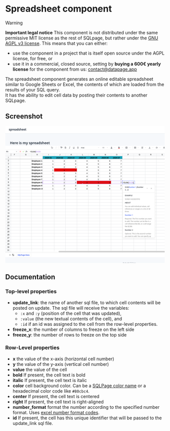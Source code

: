 # Spreadsheet component

> [!WARNING]
> **Important legal notice** This component is not distributed under the same permissive MIT license as the rest of SQLpage, but rather under the [GNU AGPL v3 license](./LICENSE).
> This means that you can either:
> - use the component in a project that is itself open source under the AGPL license, for free, or
> - use it in a commercial, closed source, setting by **buying a 600€ yearly license** for the component from us: contact@datapage.app

The spreadsheet component generates an online editable spreadsheet similar to Google Sheets or Excel, the contents of which are loaded from the results of your SQL query.  
It has the ability to edit cell data by posting their contents to another SQLpage.

## Screenshot

![screenshot](docs/screenshot.png)
## Documentation
### Top-level properties

- **update\_link**:  the name of another sql file, to which cell contents will be posted on update. The sql file will receive the variables:
  - `:x` and `:y` (position of the cell that was updated),
  - `:value` (the new textual contents of the cell), and
  - `:id` if an id was assigned to the cell from the row-level properties.
- **freeze\_x**: the number of columns to freeze on the left side
- **freeze\_y**: the number of rows to freeze on the top side

### Row-Level properties

- **x** the value of the x-axis (horizontal cell number)
- **y** the value of the y-axis (vertical cell number)
- **value** the value of the cell
- **bold** If present, the cell text is bold
- **italic** If present, the cell text is italic
- **color** cell background color. Can be a [SQLPage color name](https://sql.datapage.app/colors.sql) or a hexadecimal color code like `#80cbc4`.
- **center** If present, the cell text is centered
- **right** If present, the cell text is right-aligned
- **number\_format** format the number according to the specified number format. Uses [excel number format codes](https://support.microsoft.com/en-us/office/number-format-codes-5026bbd6-04bc-48cd-bf33-80f18b4eae68).
- **id** If present, the cell has this unique identifier that will be passed to the update\_link sql file.
